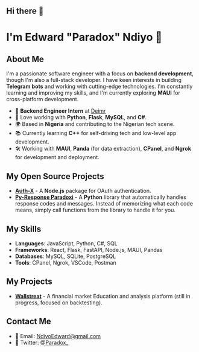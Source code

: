 ## Hi there 👋

<!--
**Edwardndiyo/Edwardndiyo** is a ✨ _special_ ✨ repository because its `README.md` (this file) appears on your GitHub profile.

Here are some ideas to get you started:

- 🔭 I’m currently working on ...
- 🌱 I’m currently learning ...
- 👯 I’m looking to collaborate on ...
- 🤔 I’m looking for help with ...
- 💬 Ask me about ...
- 📫 How to reach me: ...
- 😄 Pronouns: ...
- ⚡ Fun fact: ...
-->

#  I'm Edward "Paradox" Ndiyo 👋

## About Me
I'm a passionate software engineer with a focus on **backend development**, though I'm also a full-stack developer. I have keen interests in building **Telegram bots** and working with cutting-edge technologies. I'm constantly learning and improving my skills, and I'm currently exploring **MAUI** for cross-platform development.

- 💼 **Backend Engineer Intern** at [Deimr](https://www.deimr.com)
- 🔧 Love working with **Python**, **Flask**, **MySQL**, and **C#**.
- 🌍 Based in **Nigeria** and contributing to the Nigerian tech scene.
- 📚 Currently learning **C++** for self-driving tech and low-level app development.
- 🛠 Working with **MAUI**, **Panda** (for data extraction), **CPanel**, and **Ngrok** for development and deployment.

## My Open Source Projects
- [**Auth-X**](https://github.com/edwardndiyo/auth-x) - A **Node.js** package for OAuth authentication.
- [**Py-Response Paradoxi**](https://github.com/edwardndiyo/pyresponse-paradox) - A **Python** library that automatically handles response codes and messages. Instead of memorizing what each code means, simply call functions from the library to handle it for you.

## My Skills
- **Languages**: JavaScript, Python, C#, SQL
- **Frameworks**: React, Flask, FastAPI, Node.js, MAUI, Pandas
- **Databases**: MySQL, SQLite, PostgreSQL 
- **Tools**: CPanel, Ngrok, VSCode, Postman

## My Projects
- [**Wallstreat**](https://wallstreat-beta.web.app/) - A financial market Education and analysis platform (still in progress, focused on backtesting).
<!-- - [**Edumate**](https://github.com/Paradox-dev/edumate) - A platform for education management (still in progress). -->

## Contact Me
- 📧 Email: NdiyoEdward@gmail.com
- 💬 Twitter: [@Paradox_](https://twitter.com/Paradox_HQ)

